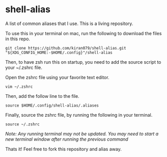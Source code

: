# shell-alias

A list of common aliases that I use. This is a living repository.

To use this in your terminal on mac, run the following to download the files in this repo.
```
git clone https://github.com/kiran079/shell-alias.git "${XDG_CONFIG_HOME:-$HOME/.config}"/shell-alias
```

Then, to have zsh run this on startup, you need to add the source script to your ~/.zshrc file.

Open the zshrc file using your favorite text editor.
```
vim ~/.zshrc
```
Then, add the follow line to the file.
```
source $HOME/.config/shell-alias/.aliases
```

Finally, source the zshrc file, by running the following in your terminal.

```
source ~/.zshrc
```
*Note: Any running terminal may not be updated. You may need to start a new terminal window after running the previous command*

Thats it! Feel free to fork this repository and alias away.
